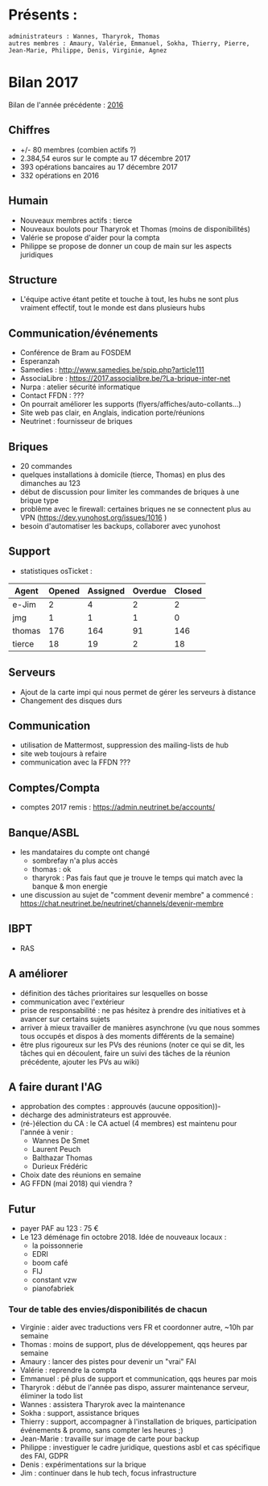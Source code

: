 <!-- TITLE: 12/17 (A.G.) -->
<!-- SUBTITLE: Assemblée Générale du 17 décembre 2017-->

# Présents :
    administrateurs : Wannes, Tharyrok, Thomas  
    autres membres : Amaury, Valérie, Emmanuel, Sokha, Thierry, Pierre, Jean-Marie, Philippe, Denis, Virginie, Agnez

# Bilan 2017

Bilan de l'année précédente : [2016](/pvs/2016/bilan)

## Chiffres

- +/- 80 membres (combien actifs ?)
- 2.384,54 euros sur le compte au 17 décembre 2017
- 393 opérations bancaires au 17 décembre 2017
- 332 opérations en 2016

## Humain

- Nouveaux membres actifs : tierce
- Nouveaux boulots pour Tharyrok et Thomas (moins de disponibilités) 
- Valérie se propose d'aider pour la compta
- Philippe se propose de donner un coup de main sur les aspects juridiques

## Structure

- L'équipe active étant petite et touche à tout, les hubs ne sont plus vraiment effectif, tout le monde est dans plusieurs hubs

## Communication/événements

- Conférence de Bram au FOSDEM
- Esperanzah
- Samedies : http://www.samedies.be/spip.php?article111
- AssociaLibre : https://2017.associalibre.be/?La-brique-inter-net
- Nurpa : atelier sécurité informatique
- Contact FFDN : ???
- On pourrait améliorer les supports (flyers/affiches/auto-collants…)
- Site web pas clair, en Anglais, indication porte/réunions
- Neutrinet : fournisseur de briques

## Briques

- 20 commandes
- quelques installations à domicile (tierce, Thomas) en plus des dimanches au 123
- début de discussion pour limiter les commandes de briques à une brique type
- problème avec le firewall: certaines briques ne se connectent plus au VPN (https://dev.yunohost.org/issues/1016 )
- besoin d'automatiser les backups, collaborer avec yunohost

## Support

- statistiques osTicket :

| Agent  | Opened | Assigned | Overdue | Closed |
|--------|--------|----------|---------|--------|
| e-Jim  | 2      | 4        | 2       | 2      |
| jmg    | 1      | 1        | 1       | 0      |
| thomas | 176    | 164      | 91      | 146    |
| tierce | 18     | 19       | 2       | 18     |

## Serveurs

- Ajout de la carte impi qui nous permet de gérer les serveurs à distance
- Changement des disques durs

## Communication

- utilisation de Mattermost, suppression des mailing-lists de hub
- site web toujours à refaire
- communication avec la FFDN ???

## Comptes/Compta

- comptes 2017 remis : https://admin.neutrinet.be/accounts/

## Banque/ASBL

- les mandataires du compte ont changé
  - sombrefay n'a plus accès
  - thomas : ok
  - tharyrok : Pas fais faut que je trouve le temps qui match avec la banque & mon energie
- une discussion au sujet de "comment devenir membre" a commencé : https://chat.neutrinet.be/neutrinet/channels/devenir-membre

## IBPT

- RAS

## A améliorer

- définition des tâches prioritaires sur lesquelles on bosse
- communication avec l'extérieur
- prise de responsabilité : ne pas hésitez à prendre des initiatives et à avancer sur certains sujets
- arriver à mieux travailler de manières asynchrone (vu que nous sommes tous occupés et dispos à des moments différents de la semaine)
- être plus rigoureux sur les PVs des réunions (noter ce qui se dit, les tâches qui en découlent, faire un suivi des tâches de la réunion précédente, ajouter les PVs au wiki)

## A faire durant l'AG

- approbation des comptes  : approuvés (aucune opposition))-
- décharge des administrateurs est approuvée.
- (ré-)élection du CA : le CA actuel (4 membres) est maintenu pour l'année à venir :
  - Wannes De Smet
  - Laurent Peuch
  - Balthazar Thomas
  - Durieux Frédéric
- Choix date des réunions en semaine
- AG FFDN (mai 2018) qui viendra ?

## Futur
- payer PAF au 123 : 75 € 
- Le 123 déménage fin octobre 2018. Idée de nouveaux locaux :
     - la poissonnerie
     - EDRI
     - boom café
     - FIJ
     - constant vzw
     - pianofabriek


### Tour de table des envies/disponibilités de chacun

- Virginie : aider avec traductions vers FR et coordonner autre, ~10h par semaine
- Thomas : moins de support, plus de développement, qqs heures par semaine
- Amaury : lancer des pistes pour devenir un "vrai" FAI
- Valérie : reprendre la compta
- Emmanuel : pê plus de support et communication, qqs heures par mois
- Tharyrok : début de l'année pas dispo, assurer maintenance serveur, éliminer la todo list 
- Wannes : assistera Tharyrok avec la maintenance
- Sokha : support, assistance briques
- Thierry : support, accompagner à l'installation de briques, participation événements & promo, sans compter les heures ;)
- Jean-Marie : travaille sur image de carte pour backup
- Philippe : investiguer le cadre juridique, questions asbl et cas spécifique des FAI, GDPR
- Denis : expérimentations sur la brique
- Jim : continuer dans le hub tech, focus infrastructure

